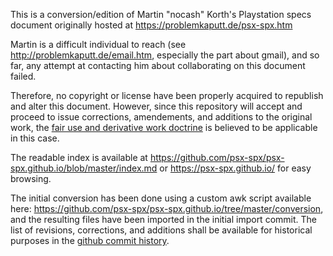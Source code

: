 This is a conversion/edition of Martin "nocash" Korth's Playstation specs document originally hosted at https://problemkaputt.de/psx-spx.htm

Martin is a difficult individual to reach (see http://problemkaputt.de/email.htm, especially the part about gmail), and so far, any attempt at contacting him about collaborating on this document failed.

Therefore, no copyright or license have been properly acquired to republish and alter this document. However, since this repository will accept and proceed to issue corrections, amendements, and additions to the original work, the [fair use and derivative work doctrine](https://en.wikipedia.org/wiki/Derivative_work) is believed to be applicable in this case.

The readable index is available at https://github.com/psx-spx/psx-spx.github.io/blob/master/index.md or https://psx-spx.github.io/ for easy browsing.

The initial conversion has been done using a custom awk script available here: https://github.com/psx-spx/psx-spx.github.io/tree/master/conversion, and the resulting files have been imported in the initial import commit. The list of revisions, corrections, and additions shall be available for historical purposes in the [github commit history](https://github.com/psx-spx/psx-spx.github.io/commits/master).
